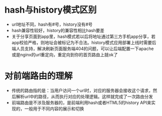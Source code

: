 # hash与history模式区别
- url地址不同，hash有#号，history没有#号
- hash兼容性较好，history的兼容性相比hash要差
- 关于分享页面到app里，hash模式若以后将地址通过第三方手机app分享，若app校验严格，则地址会被标记为不合法。history模式应用部署上线时需要后端人员支持，解决刷新页面服务端404的问题，可以让后端配置一下apache或是nginx的url重定向，重定向到你的首页路由上就ok了



# 对前端路由的理解
- 传统的路由指的是：当用户访问一个url时，对应的服务器会接收这个请求，然后解析url中的路径，从而执行对应的处理逻辑。这样就完成了一次路由分发
- 前端路由是不涉及服务器的，是前端利用hash或者HTML5的history API来实现的，一般用于不同内容的展示和切换
